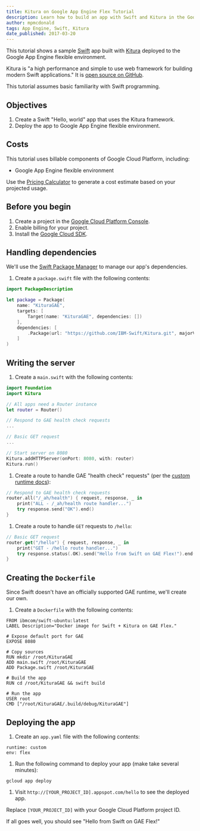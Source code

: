 ```yaml
---
title: Kitura on Google App Engine Flex Tutorial
description: Learn how to build an app with Swift and Kitura in the Google App Engine flexible environment.
author: mpmcdonald
tags: App Engine, Swift, Kitura
date_published: 2017-03-20
---
```

This tutorial shows a sample [Swift][swift] app built with [Kitura][kitura]
deployed to the Google App Engine flexible environment.

Kitura is "a high performance and simple to use web framework for
building modern Swift applications." It is [open source on GitHub][kitura-github].

This tutorial assumes basic familiarity with Swift programming.

[swift]: http://swift.org
[kitura]: https://kitura.io
[kitura-github]: https://github.com/IBM-Swift/Kitura

## Objectives

1. Create a Swift "Hello, world" app that uses the Kitura framework.
1. Deploy the app to Google App Engine flexible environment.

## Costs

This tutorial uses billable components of Google Cloud Platform, including:

- Google App Engine flexible environment

Use the [Pricing Calculator][pricing] to generate a cost estimate based on your
projected usage.

[pricing]: https://cloud.google.com/products/calculator

## Before you begin

1.  Create a project in the [Google Cloud Platform Console][console].
1.  Enable billing for your project.
1.  Install the [Google Cloud SDK][cloud-sdk].

[console]: https://console.cloud.google.com/
[cloud-sdk]: https://cloud.google.com/sdk/

## Handling dependencies

We'll use the [Swift Package Manager][spm] to manage our app's dependencies.

1.  Create a `package.swift` file with the following contents:

```swift
import PackageDescription

let package = Package(
    name: "KituraGAE",
    targets: [
        Target(name: "KituraGAE", dependencies: [])
    ],
    dependencies: [
        .Package(url: "https://github.com/IBM-Swift/Kitura.git", majorVersion: 1, minor: 3),
    ]
)
```

[spm]: https://github.com/apple/swift-package-manager

## Writing the server

1.  Create a `main.swift` with the following contents:

```swift
import Foundation
import Kitura

// All apps need a Router instance
let router = Router()

// Respond to GAE health check requests
...

// Basic GET request
...

// Start server on 8080
Kitura.addHTTPServer(onPort: 8080, with: router)
Kitura.run()
```

1.  Create a route to handle GAE "health check" requests" (per the [custom runtime docs][custom-runtime]):

```swift
// Respond to GAE health check requests
router.all("/_ah/health") { request, response, _ in
    print("ALL - /_ah/health route handler...")
    try response.send("OK").end()
}
```

1.  Create a route to handle `GET` requests to `/hello`:

```swift
// Basic GET request
router.get("/hello") { request, response, _ in
    print("GET - /hello route handler...")
    try response.status(.OK).send("Hello from Swift on GAE Flex!").end()
}
```

[custom-runtime]: https://cloud.google.com/appengine/docs/flexible/custom-runtimes/build#lifecycle_events

## Creating the `Dockerfile`

Since Swift doesn't have an officially supported GAE runtime, we'll create our
own.

1.  Create a `Dockerfile` with the following contents:

```
FROM ibmcom/swift-ubuntu:latest
LABEL Description="Docker image for Swift + Kitura on GAE Flex."

# Expose default port for GAE
EXPOSE 8080

# Copy sources
RUN mkdir /root/KituraGAE
ADD main.swift /root/KituraGAE
ADD Package.swift /root/KituraGAE

# Build the app
RUN cd /root/KituraGAE && swift build

# Run the app
USER root
CMD ["/root/KituraGAE/.build/debug/KituraGAE"]
```

## Deploying the app

1.  Create an `app.yaml` file with the following contents:

```
runtime: custom
env: flex
```

1.  Run the following command to deploy your app (make take several minutes):

```
gcloud app deploy
```

1.  Visit `http://[YOUR_PROJECT_ID].appspot.com/hello` to see the deployed app.

Replace `[YOUR_PROJECT_ID]` with your Google Cloud Platform project ID.

If all goes well, you should see "Hello from Swift on GAE Flex!"
